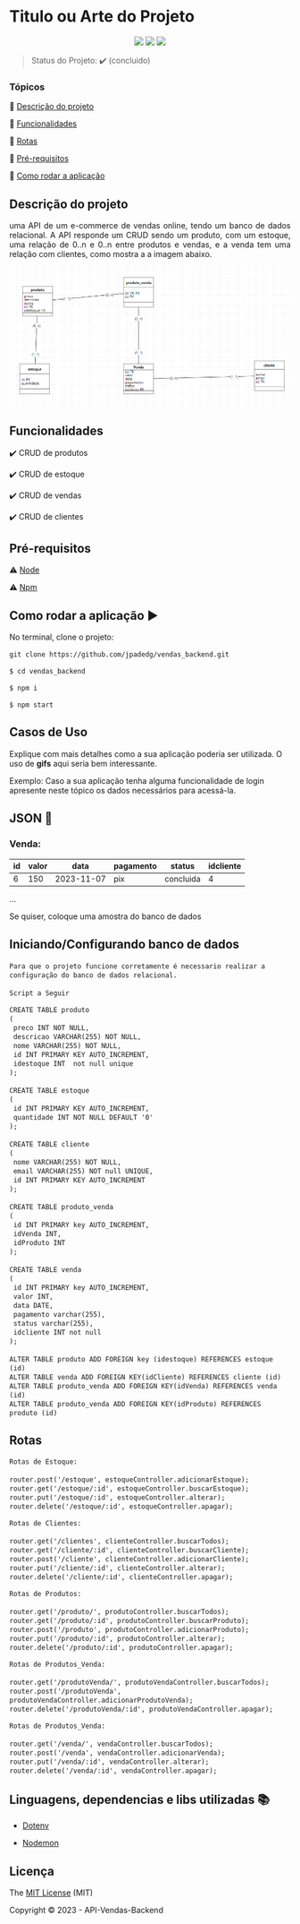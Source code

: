 <h1>Titulo ou Arte do Projeto</h1> 

<p align="center">
  <img src="https://img.shields.io/static/v1?label=react&message=framework&color=blue&style=for-the-badge&logo=REACT"/>
  <img src="https://img.shields.io/static/v1?label=Netlify&message=deploy&color=blue&style=for-the-badge&logo=netlify"/>
  <img src="http://img.shields.io/static/v1?label=STATUS&message=CONCLUIDO&color=GREEN&style=for-the-badge"/>
</p>

> Status do Projeto: :heavy_check_mark: (concluido)

### Tópicos 

:small_blue_diamond: [Descrição do projeto](#descrição-do-projeto)

:small_blue_diamond: [Funcionalidades](#funcionalidades)

:small_blue_diamond: [Rotas ](#rotas)

:small_blue_diamond: [Pré-requisitos](#pré-requisitos)

:small_blue_diamond: [Como rodar a aplicação](#como-rodar-a-aplicação-arrow_forward)


## Descrição do projeto 

<p align="justify">
  uma API de um e-commerce de vendas online, tendo um banco de dados relacional. A API responde um CRUD sendo um produto, com um estoque, uma relação de 0..n e 0..n entre produtos e vendas, e a venda tem uma relação com clientes, como mostra a a imagem abaixo.
</p>

![Alt text](image.png)

## Funcionalidades

:heavy_check_mark: CRUD de produtos

:heavy_check_mark: CRUD de estoque

:heavy_check_mark: CRUD de vendas

:heavy_check_mark: CRUD de clientes

## Pré-requisitos

:warning: [Node](https://nodejs.org/en/download/)

:warning: [Npm](https://docs.npmjs.com/downloading-and-installing-node-js-and-npm/)


## Como rodar a aplicação :arrow_forward:

No terminal, clone o projeto: 

```
git clone https://github.com/jpadedg/vendas_backend.git
```

```
$ cd vendas_backend
```

```
$ npm i
```

```
$ npm start
```

## Casos de Uso

Explique com mais detalhes como a sua aplicação poderia ser utilizada. O uso de **gifs** aqui seria bem interessante. 

Exemplo: Caso a sua aplicação tenha alguma funcionalidade de login apresente neste tópico os dados necessários para acessá-la.

## JSON :floppy_disk:

### Venda: 

|id|valor|data|pagamento|status|idcliente|
| -------- |-------- |-------- |-------- |-------- |-------- |
|6|150|2023-11-07|pix|concluida|4

... 

Se quiser, coloque uma amostra do banco de dados 

## Iniciando/Configurando banco de dados

```
Para que o projeto funcione corretamente é necessario realizar a configuração do banco de dados relacional. 

Script a Seguir
```

```
CREATE TABLE produto 
( 
 preco INT NOT NULL,  
 descricao VARCHAR(255) NOT NULL,  
 nome VARCHAR(255) NOT NULL,  
 id INT PRIMARY KEY AUTO_INCREMENT,  
 idestoque INT  not null unique
); 

CREATE TABLE estoque 
( 
 id INT PRIMARY KEY AUTO_INCREMENT,  
 quantidade INT NOT NULL DEFAULT '0' 
); 

CREATE TABLE cliente 
( 
 nome VARCHAR(255) NOT NULL,  
 email VARCHAR(255) NOT null UNIQUE,  
 id INT PRIMARY KEY AUTO_INCREMENT  
); 

CREATE TABLE produto_venda 
( 
 id INT PRIMARY key AUTO_INCREMENT,  
 idVenda INT,  
 idProduto INT  
); 

CREATE TABLE venda 
( 
 id INT PRIMARY key AUTO_INCREMENT,  
 valor INT,  
 data DATE,  
 pagamento varchar(255),  
 status varchar(255),  
 idcliente INT not null
); 

ALTER TABLE produto ADD FOREIGN key (idestoque) REFERENCES estoque (id)
ALTER TABLE venda ADD FOREIGN KEY(idCliente) REFERENCES cliente (id)
ALTER TABLE produto_venda ADD FOREIGN KEY(idVenda) REFERENCES venda (id)
ALTER TABLE produto_venda ADD FOREIGN KEY(idProduto) REFERENCES produto (id)
```

## Rotas 

```
Rotas de Estoque: 

router.post('/estoque', estoqueController.adicionarEstoque);
router.get('/estoque/:id', estoqueController.buscarEstoque);
router.put('/estoque/:id', estoqueController.alterar);
router.delete('/estoque/:id', estoqueController.apagar);

```

```
Rotas de Clientes: 

router.get('/clientes', clienteController.buscarTodos);
router.get('/cliente/:id', clienteController.buscarCliente);
router.post('/cliente', clienteController.adicionarCliente);
router.put('/cliente/:id', clienteController.alterar);
router.delete('/cliente/:id', clienteController.apagar);

```

```
Rotas de Produtos: 

router.get('/produto/', produtoController.buscarTodos);
router.get('/produto/:id', produtoController.buscarProduto);
router.post('/produto', produtoController.adicionarProduto);
router.put('/produto/:id', produtoController.alterar);
router.delete('/produto/:id', produtoController.apagar);

```

```
Rotas de Produtos_Venda: 

router.get('/produtoVenda/', produtoVendaController.buscarTodos);
router.post('/produtoVenda', produtoVendaController.adicionarProdutoVenda);
router.delete('/produtoVenda/:id', produtoVendaController.apagar);

```

```
Rotas de Produtos_Venda: 

router.get('/venda/', vendaController.buscarTodos);
router.post('/venda', vendaController.adicionarVenda);
router.put('/venda/:id', vendaController.alterar);
router.delete('/venda/:id', vendaController.apagar);

```


## Linguagens, dependencias e libs utilizadas :books:

- [Dotenv](https://www.npmjs.com/package/dotenv)

- [Nodemon](https://www.npmjs.com/package/nodemon)


## Licença 

The [MIT License]() (MIT)

Copyright :copyright: 2023 - API-Vendas-Backend 